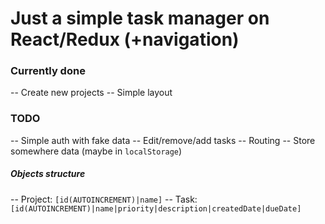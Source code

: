 # Just a simple task manager on React/Redux (+navigation)

### Currently done
-- Create new projects 
-- Simple layout 
   
### TODO
-- Simple auth with fake data
-- Edit/remove/add tasks
-- Routing
-- Store somewhere data (maybe in `localStorage`)

##### Objects structure
-- Project: `[id(AUTOINCREMENT)|name]`
-- Task: `[id(AUTOINCREMENT)|name|priority|description|createdDate|dueDate]`

